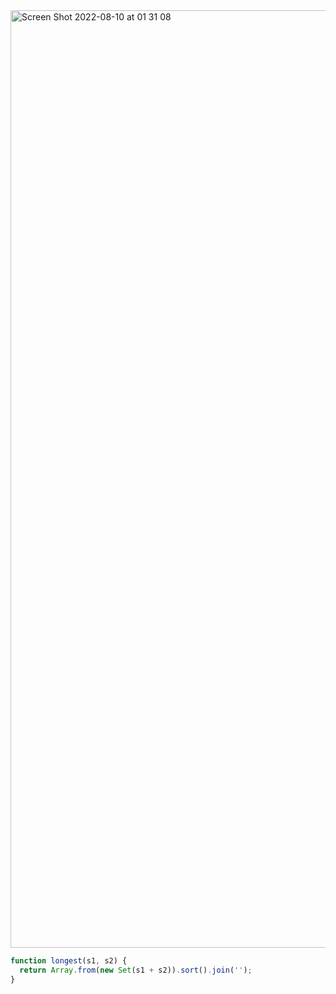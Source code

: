 <img width="1500" alt="Screen Shot 2022-08-10 at 01 31 08" src="https://user-images.githubusercontent.com/37787994/183854307-15176628-6ad6-474d-a5ae-2b23da484ab0.png">


```js
function longest(s1, s2) {
  return Array.from(new Set(s1 + s2)).sort().join('');
}
```
